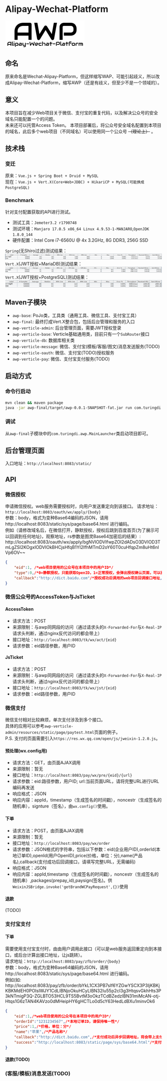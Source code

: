 # Alipay-Wechat-Platform
![](awp-verticle-admin/resources/static/img/logo.png)
## 命名
原来命名是Wechat-Alipay-Platform，但这样缩写WAP、可能引起歧义，所以改成Alipay-Wechat-Platform，缩写AWP（还是有歧义，但至少不是一个领域的）。
## 意义
本项目旨在减少Web项目关于微信、支付宝的重复代码，以及解决公众号的安全域名只能配置一个的问题。  
未来还可以托管Access Token。
本项目部署后，将公众号安全域名配置到本项目的域名，此后多个web项目（不同域名）可以使用同一个公众号 ~~（理论上）~~ 。  
## 技术栈
### 变迁
原来：`Vue.js + Spring Boot + Druid + MySQL`  
现在：`Vue.js + Vert.X(Core+Web+JDBC) + HikariCP + MySQL(可能换成PostgreSQL)`  
### Benchmark
针对支付配置获取的API进行测试。  
- 测试工具：`Jemeter3.2 r1790748`
- 测试环境：`Manjaro 17.0.5 x86_64 Linux 4.9.53-1-MANJARO`,`OpenJDK 1.8.0_144`
- 硬件配置：Intel Core i7-6560U @ 4x 3.2GHz, 8G DDR3, 256G SSD  

`Spring`(无Shiro过滤)测试结果：  
![](img/spring.png)  
`Vert.X`(JWT授权+MariaDB)测试结果：  
![](img/vertx.png)  
`Vert.X`(JWT授权+PostgreSQL)测试结果：  
![](img/vertx_postgres.png)  

## Maven子模块
- `awp-base`: PoJo类，工具类（通用工具、微信工具、支付宝工具）
- `awp-final`: 最终打成Vert.X整合包，包括后台管理和服务的入口
- `awp-verticle-admin`: 后台管理页面，需要JWT授权登录
- `awp-verticle-base`: Verticle基础通用类，目前只有一个`SubRouter`接口
- `awp-verticle-db`: 数据库相关类
- `awp-verticle-message`: 微信、支付宝(模板/客服/图文)消息发送服务(TODO)
- `awp-verticle-oauth`: 微信、支付宝(TODO)授权服务
- `awp-verticle-pay`: 微信、支付宝支付服务(TODO)

## 启动方式
### 命令行启动
```bash
mvn clean && maven package
java -jar awp-final/target/awp-0.0.1-SNAPSHOT-fat.jar run com.turingdi.awp.MainVerticle
```
### 调试
从`awp-final`子模块中的`com.turingdi.awp.MainLauncher`类启动项目即可。

## 后台管理页面
入口地址：`http://localhost:8083/static/`

## API
### 微信授权
申请微信授权。web服务需要授权时，向用户发送重定向到该接口。
请求地址：`http://localhost:8083/oauth/wx/apply/{body}`  
参数：body，格式为变种Base64编码的JSON，请用http://localhost:8083/static/sys/page/base64.html 进行编码。  
例如（请修改域名后，在微信打开，静默授权，授权后跳到百度首页(为了展示可以回调到任何地址)，观察地址，rs参数是图灵Base64加密后的结果）: http://localhost:8083/oauth/wx/apply/bgNVIODVIfwpZOI2dADsO3DVIOD3TmLgZSI2KOgxIODVIOkBHCjsHfqB1YI2IfhMTmD2oY60T0cuHfqpZm8uHt6nIVp6OV~~
```json
{
    "eid":1, /*web项目使用的公众号在本项目中的用户ID*/
    "type":0,/*0=静默授权，只能获取OpenID，1=正常授权，会弹出授权确认页面，可以获取到用户信息*/
    "callback":"http://dict.baidu.com"/*授权成功后调用的web项目回调接口地址,请使用完整地址,回调时会使用GET方法，加上rs参数，rs参数值是turingBase64加密的授权结果(JSON)*/
}
```

### 微信公众号的AccessToken与JsTicket
#### AccessToken
- 请求方法：POST  
- 来源限制：与awp同网段的访问（通过请求头的`X-Forwarded-For`与`X-Real-IP`请求头判断，通过nginx反代访问的都会带上）  
- 接口地址：`http://localhost:8083/tk/wx/act/{eid}`  
- 请求参数：eid路径参数，用户ID  

#### JsTicket
- 请求方法：POST  
- 来源限制：与awp同网段的访问（通过请求头的`X-Forwarded-For`与`X-Real-IP`请求头判断，通过nginx反代访问的都会带上）  
- 接口地址：`http://localhost:8083/tk/wx/jst/{eid}`  
- 请求参数：eid路径参数，用户ID  

### 微信支付
微信支付相对比较麻烦，单次支付涉及到多个接口。  
具体的应用可以参考`awp-verticle-admin/resources/static/page/paytest.html`页面的例子。  
P.S. 支付的页面需要引入`https://res.wx.qq.com/open/js/jweixin-1.2.0.js`。  
#### 预处理(wx.config用)
- 请求方法：GET，由页面AJAX调用  
- 来源限制：暂无  
- 接口地址：`http://localhost:8083/pay/wx/pre/{eid}/{url}`  
- 请求参数：eid:路径参数，用户ID; url:当前页面URL，请将完整URL进行URL编码再发送  
- 响应格式：JSON
- 响应内容：appId，timestamp（生成签名的时间戳），noncestr（生成签名的随机串），signture（签名），由`wx.config()`使用。  

#### 下单
- 请求方法：POST，由页面AJAX调用  
- 来源限制：暂无  
- 接口地址：`http://localhost:8083/pay/wx/order`  
- 请求参数：JSON格式的字符串，包括以下参数：eid(企业用户ID),orderId(本地订单ID),openId(用户OpenID),price(价格，单位：分),name(产品名),callback(支付成功后回调接口，请填写完整URL，无需编码)  
- 响应格式：JSON
- 响应内容：appId,timestamp（生成签名的时间戳），noncestr（生成签名的随机串）,packages(prepay_id),paysign(签名)。供`WeixinJSBridge.invoke('getBrandWCPayRequest',{})`使用  

#### 退款
(TODO)

### 支付宝支付
#### 下单
需要使用支付宝支付时，由由用户调用此接口（可以是web服务返回重定向到本接口，或后台计算出接口地址，让js跳转）。  
请求地址：`http://localhost:8083/pay/zfb/order/{body}`  
参数：body，格式为变种Base64编码的JSON，请用http://localhost:8083/static/sys/page/base64.html 进行编码。  
例如(如: http://localhost:8083/pay/zfb/order/bYkL1CX3PB7sIf6YZGwYSCX3P3IjKBKjKBKMdEH0POIsIWJY1CdLIBNjoOkuHCyLIBN32Iu55p2cI3g3HtqsvGkhHts3P3kNTmigP3Q-ZGLBTO53HCL9TS5BvtM3oOkzTCdBZedzIBN31miMcAN-otj-Htqs1G6zTAN4KAVzo0dMHeipHY6gHCTLo0d5cY63HedLdBXu1minvOk6  
```json
{
    "eid":1,/*web项目使用的公众号在本项目中的用户ID*/
    "orderId":"1231234567",/*本地订单ID，请保持唯一性*/
    "price":1,/*价格，单位：分*/
    "name":"苹果",/*产品名称*/
    "callback":"http://dict.baidu.com",/*支付成功后异步回调地址，将会带上支付宝回调的所有参数*/
    "success":"http://localhost:8083/static/page/sys/base64.html"/*支付后前段立即跳转的地址*/
}
```
#### 退款(TODO)

### (客服/模板)消息发送(TODO)
